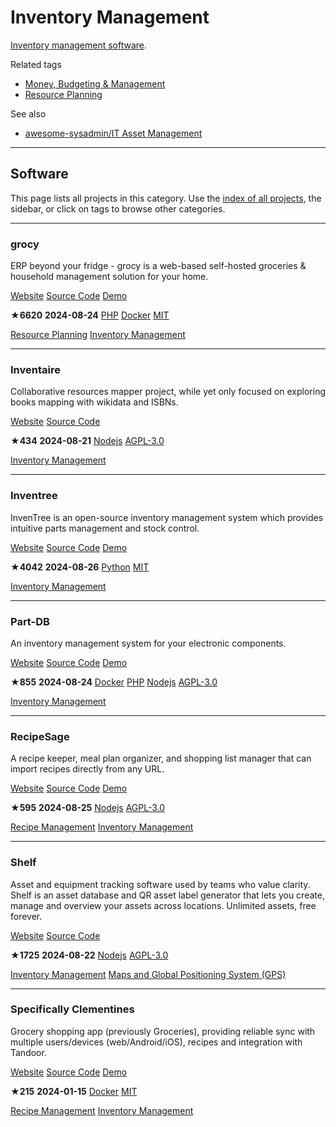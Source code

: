 # Inventory Management

[Inventory management software](https://en.wikipedia.org/wiki/Inventory_management_software).

Related tags

* [Money, Budgeting & Management](https://awesome-selfhosted.net/tags/money-budgeting--management.html)
* [Resource Planning](https://awesome-selfhosted.net/tags/resource-planning.html)

See also

* [awesome-sysadmin/IT Asset Management](https://github.com/awesome-foss/awesome-sysadmin#it-asset-management)

---

## Software

This page lists all projects in this category. Use the [index of all projects](https://awesome-selfhosted.net/index.html), the sidebar, or click on  tags to browse other categories.

---

### grocy

ERP beyond your fridge - grocy is a web-based self-hosted groceries & household management solution for your home.

[ Website](https://grocy.info/) [ Source Code](https://github.com/grocy/grocy) [ Demo](https://en.demo.grocy.info/)

**★6620**  **2024-08-24** [ PHP](https://awesome-selfhosted.net/platforms/php.html) [ Docker](https://awesome-selfhosted.net/platforms/docker.html) [ MIT](https://awesome-selfhosted.net/index.html#list-of-licenses)

[ Resource Planning](https://awesome-selfhosted.net/tags/resource-planning.html) [ Inventory Management](https://awesome-selfhosted.net/tags/inventory-management.html)

---

### Inventaire

Collaborative resources mapper project, while yet only focused on exploring books mapping with wikidata and ISBNs.

[ Website](https://inventaire.io/welcome) [ Source Code](https://github.com/inventaire/inventaire)

**★434**  **2024-08-21** [ Nodejs](https://awesome-selfhosted.net/platforms/nodejs.html) [ AGPL-3.0](https://awesome-selfhosted.net/index.html#list-of-licenses)

[ Inventory Management](https://awesome-selfhosted.net/tags/inventory-management.html)

---

### Inventree

InvenTree is an open-source inventory management system which provides intuitive parts management and stock control.

[ Website](https://inventree.readthedocs.io/en/latest/) [ Source Code](https://github.com/inventree/InvenTree) [ Demo](https://inventree.org/demo)

**★4042**  **2024-08-26** [ Python](https://awesome-selfhosted.net/platforms/python.html) [ MIT](https://awesome-selfhosted.net/index.html#list-of-licenses)

[ Inventory Management](https://awesome-selfhosted.net/tags/inventory-management.html)

---

### Part-DB

An inventory management system for your electronic components.

[ Website](https://docs.part-db.de/) [ Source Code](https://github.com/Part-DB/Part-DB-server) [ Demo](https://demo.part-db.de/en/)

**★855**  **2024-08-24** [ Docker](https://awesome-selfhosted.net/platforms/docker.html) [ PHP](https://awesome-selfhosted.net/platforms/php.html) [ Nodejs](https://awesome-selfhosted.net/platforms/nodejs.html) [ AGPL-3.0](https://awesome-selfhosted.net/index.html#list-of-licenses)

[ Inventory Management](https://awesome-selfhosted.net/tags/inventory-management.html)

---

### RecipeSage

A recipe keeper, meal plan organizer, and shopping list manager that can import recipes directly from any URL.

[ Website](https://github.com/julianpoy/recipesage) [ Source Code](https://github.com/julianpoy/recipesage) [ Demo](https://recipesage.com/)

**★595**  **2024-08-25** [ Nodejs](https://awesome-selfhosted.net/platforms/nodejs.html) [ AGPL-3.0](https://awesome-selfhosted.net/index.html#list-of-licenses)

[ Recipe Management](https://awesome-selfhosted.net/tags/recipe-management.html) [ Inventory Management](https://awesome-selfhosted.net/tags/inventory-management.html)

---

### Shelf

Asset and equipment tracking software used by teams who value clarity. Shelf is an asset database and QR asset label generator that lets you create, manage and overview your assets across locations. Unlimited assets, free forever.

[ Website](https://www.shelf.nu/) [ Source Code](https://github.com/Shelf-nu/shelf.nu)

**★1725**  **2024-08-22** [ Nodejs](https://awesome-selfhosted.net/platforms/nodejs.html) [ AGPL-3.0](https://awesome-selfhosted.net/index.html#list-of-licenses)

[ Inventory Management](https://awesome-selfhosted.net/tags/inventory-management.html) [ Maps and Global Positioning System (GPS)](https://awesome-selfhosted.net/tags/maps-and-global-positioning-system-gps.html)

---

### Specifically Clementines

Grocery shopping app (previously Groceries), providing reliable sync with multiple users/devices (web/Android/iOS), recipes and integration with Tandoor.

[ Website](https://davideshay.github.io/groceries/) [ Source Code](https://github.com/davideshay/groceries) [ Demo](https://www.specificallyclementines.com/)

**★215**  **2024-01-15** [ Docker](https://awesome-selfhosted.net/platforms/docker.html) [ MIT](https://awesome-selfhosted.net/index.html#list-of-licenses)

[ Recipe Management](https://awesome-selfhosted.net/tags/recipe-management.html) [ Inventory Management](https://awesome-selfhosted.net/tags/inventory-management.html)
